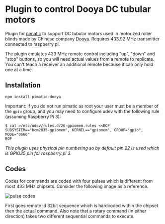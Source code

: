 # Plugin to control Dooya DC tubular motors

Plugin for [pimatic](https://pimatic.org/) to support DC tubular motors used in motorized roller blinds made by Chinese company [Dooya](http://www.dooya.com). Requires 433,92 MHz transmitter connected to raspberry pi.

The plugin emulates 433 MHz remote control including "up", "down" and "stop" buttons, so you will need actual values from a remote to replicate. You can't teach a receiver an additional remote because it can only hold one at a time.

## Installation
```
npm install pimatic-dooya
```

Important: if you do not run pimatic as root your user must be a member of the `gpio` group, and you may need to configure udev with the following rule (assuming Raspberry Pi 3):

```console
$ cat >/etc/udev/rules.d/20-gpiomem.rules <<EOF
SUBSYSTEM=="bcm2835-gpiomem", KERNEL=="gpiomem", GROUP="gpio", MODE="0660"
EOF
```

*This plugin uses _physical_ pin numbering so by default _pin 22_ is used which is GPIO25 pin for raspberry pi 3.*

## Codes
Codes for commands are coded with four pulses which is different from most 433 MHz chipsets. Consider the following image as a reference.

![pulse codes](http://tinkerman.cat/wp-content/uploads/2013/03/4tribits-300x115.jpg)

First goes remote id 32bit sequence which is hardcoded within the chipset then the actual command. Also note that a rotary command (in either direction) takes two different sequential commands to execute.